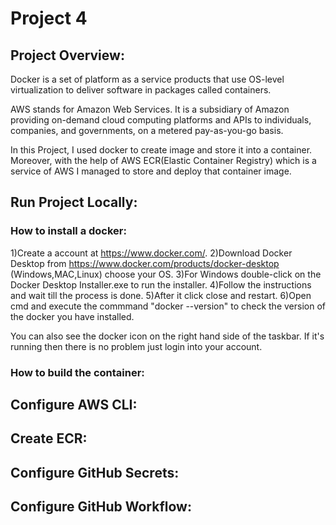 # Project 4 

## Project Overview:
Docker is a set of platform as a service products that use OS-level virtualization to deliver software in packages called containers.

AWS stands for Amazon Web Services. It is a subsidiary of Amazon providing on-demand cloud computing platforms and APIs to individuals, companies, and governments, on a metered pay-as-you-go basis.

In this Project, I used docker to create image and store it into a container. Moreover, with the help of AWS ECR(Elastic Container Registry) which is a service of AWS I managed to store and deploy that container image.

## Run Project Locally:
### How to install a docker:
1)Create a account at https://www.docker.com/.
2)Download Docker Desktop from https://www.docker.com/products/docker-desktop (Windows,MAC,Linux) choose your OS.
3)For Windows double-click on the Docker Desktop Installer.exe to run the installer.
4)Follow the instructions and wait till the process is done.
5)After it click close and restart.
6)Open cmd and execute the commmand "docker --version" to check the version of the docker you have installed.

You can also see the docker icon on the right hand side of the taskbar. If it's running then there is no problem just login into your account. 

### How to build the container:

## Configure AWS CLI:

## Create ECR:

## Configure GitHub Secrets:

## Configure GitHub Workflow:

